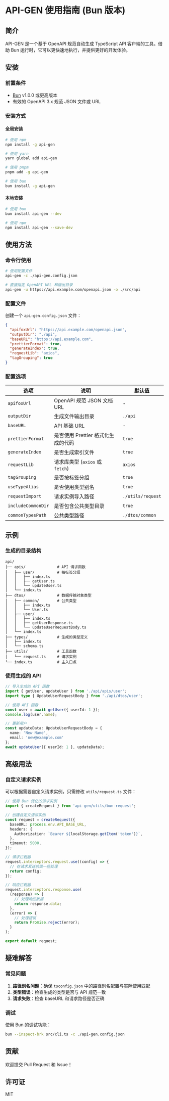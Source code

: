 # API-GEN 使用指南 (Bun 版本)

## 简介

API-GEN 是一个基于 OpenAPI 规范自动生成 TypeScript API 客户端的工具。借助 Bun 运行时，它可以更快速地执行，并提供更好的开发体验。

## 安装

### 前置条件

- [Bun](https://bun.sh/) v1.0.0 或更高版本
- 有效的 OpenAPI 3.x 规范 JSON 文件或 URL

### 安装方式

#### 全局安装

```bash
# 使用 npm
npm install -g api-gen

# 使用 yarn
yarn global add api-gen

# 使用 pnpm
pnpm add -g api-gen

# 使用 bun
bun install -g api-gen
```

#### 本地安装

```bash
# 使用 bun
bun install api-gen --dev

# 使用 npm
npm install api-gen --save-dev
```

## 使用方法

### 命令行使用

```bash
# 使用配置文件
api-gen -c ./api-gen.config.json

# 直接指定 OpenAPI URL 和输出目录
api-gen -u https://api.example.com/openapi.json -o ./src/api
```

### 配置文件

创建一个 `api-gen.config.json` 文件：

```json
{
  "apifoxUrl": "https://api.example.com/openapi.json",
  "outputDir": "./api",
  "baseURL": "https://api.example.com",
  "prettierFormat": true,
  "generateIndex": true,
  "requestLib": "axios",
  "tagGrouping": true
}
```

### 配置选项

| 选项 | 说明 | 默认值 |
|------|------|--------|
| `apifoxUrl` | OpenAPI 规范 JSON 文档 URL | - |
| `outputDir` | 生成文件输出目录 | `./api` |
| `baseURL` | API 基础 URL | - |
| `prettierFormat` | 是否使用 Prettier 格式化生成的代码 | `true` |
| `generateIndex` | 是否生成索引文件 | `true` |
| `requestLib` | 请求库类型 (`axios` 或 `fetch`) | `axios` |
| `tagGrouping` | 是否按标签分组 | `true` |
| `useTypeAlias` | 是否使用类型别名 | `true` |
| `requestImport` | 请求实例导入路径 | `./utils/request` |
| `includeCommonDir` | 是否包含公共类型目录 | `true` |
| `commonTypesPath` | 公共类型路径 | `./dtos/common` |

## 示例

### 生成的目录结构

```
api/
├── apis/              # API 请求函数
│   ├── user/          # 按标签分组
│   │   ├── index.ts
│   │   ├── getUser.ts
│   │   └── updateUser.ts
│   └── index.ts
├── dtos/              # 数据传输对象类型
│   ├── common/        # 公共类型
│   │   ├── index.ts
│   │   └── User.ts
│   ├── user/
│   │   ├── index.ts
│   │   ├── getUserResponse.ts
│   │   └── updateUserRequestBody.ts
│   └── index.ts
├── types/             # 生成的类型定义
│   ├── index.ts
│   └── schema.ts
├── utils/             # 工具函数
│   └── request.ts     # 请求实例
└── index.ts           # 主入口点
```

### 使用生成的 API

```typescript
// 导入生成的 API 函数
import { getUser, updateUser } from './api/apis/user';
import type { UpdateUserRequestBody } from './api/dtos/user';

// 使用 API 函数
const user = await getUser({ userId: 1 });
console.log(user.name);

// 更新用户
const updateData: UpdateUserRequestBody = {
  name: 'New Name',
  email: 'new@example.com'
};
await updateUser({ userId: 1 }, updateData);
```

## 高级用法

### 自定义请求实例

可以根据需要自定义请求实例，只需修改 `utils/request.ts` 文件：

```typescript
// 使用 Bun 优化的请求实例
import { createRequest } from 'api-gen/utils/bun-request';

// 创建自定义请求实例
const request = createRequest({
  baseURL: process.env.API_BASE_URL,
  headers: {
    Authorization: `Bearer ${localStorage.getItem('token')}`,
  },
  timeout: 5000,
});

// 请求拦截器
request.interceptors.request.use((config) => {
  // 在请求发送前做一些处理
  return config;
});

// 响应拦截器
request.interceptors.response.use(
  (response) => {
    // 处理响应数据
    return response.data;
  },
  (error) => {
    // 处理错误
    return Promise.reject(error);
  }
);

export default request;
```

## 疑难解答

### 常见问题

1. **路径别名问题**：确保 `tsconfig.json` 中的路径别名配置与实际使用匹配
2. **类型错误**：检查生成的类型是否与 API 规范一致
3. **请求失败**：检查 baseURL 和请求路径是否正确

### 调试

使用 Bun 的调试功能：

```bash
bun --inspect-brk src/cli.ts -c ./api-gen.config.json
```

## 贡献

欢迎提交 Pull Request 和 Issue！

## 许可证

MIT
